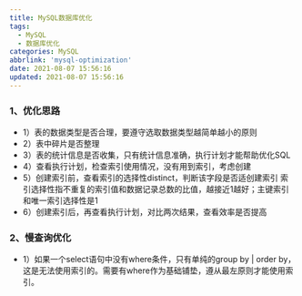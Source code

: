 ```yaml
---
title: MySQL数据库优化
tags:
  - MySQL
  - 数据库优化
categories: MySQL
abbrlink: 'mysql-optimization'
date: 2021-08-07 15:56:16
updated: 2021-08-07 15:56:16
---
```

 
### 1、优化思路
 - 1）表的数据类型是否合理，要遵守选取数据类型越简单越小的原则
 - 2）表中碎片是否整理
 - 3）表的统计信息是否收集，只有统计信息准确，执行计划才能帮助优化SQL
 - 4）查看执行计划，检查索引使用情况，没有用到索引，考虑创建
 - 5）创建索引前，查看索引的选择性distinct，判断该字段是否适创建索引
索引选择性指不重复的索引值和数据记录总数的比值，越接近1越好；主键索引和唯一索引选择性是1
 - 6）创建索引后，再查看执行计划，对比两次结果，查看效率是否提高
### 2、慢查询优化
 - 1）如果一个select语句中没有where条件，只有单纯的group by | order by，这是无法使用索引的。需要有where作为基础铺垫，遵从最左原则才能使用索引。